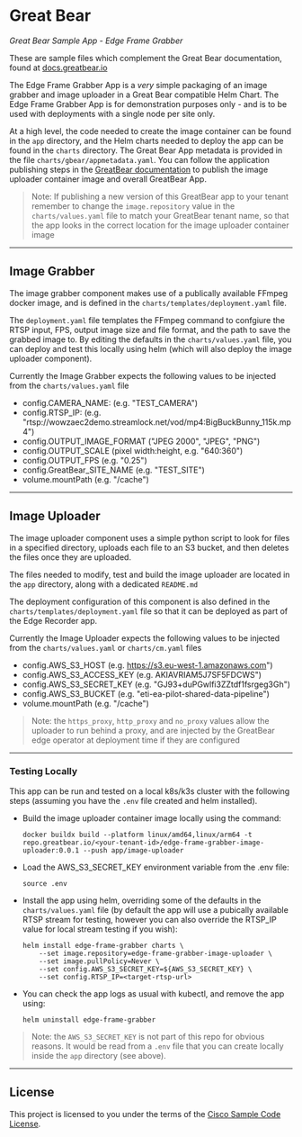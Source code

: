 # Great Bear

*Great Bear Sample App - Edge Frame Grabber*

These are sample files which complement the Great Bear documentation, found at [docs.greatbear.io](https://docs.greatbear.io)


The Edge Frame Grabber App is a *very* simple packaging of an image grabber and image uploader in a Great Bear compatible Helm Chart. The Edge Frame Grabber App is for demonstration purposes only - and is to be used with deployments with a single node per site only.

At a high level, the code needed to create the image container can be found in the `app` directory, and the Helm charts needed to deploy the app can be found in the `charts` directory. The Great Bear App metadata is provided in the file `charts/gbear/appmetadata.yaml`.
You can follow the application publishing steps in the [GreatBear documentation](https://docs.greatbear.io/docs/creating-and-publishing-applications/publish-application-package/) to publish the image uploader container image and overall GreatBear App.

> Note: If publishing a new version of this GreatBear app to your tenant remember to change the `image.repository` value in the `charts/values.yaml` file to match your GreatBear tenant name, so that the app looks in the correct location for the image uploader container image
---

## Image Grabber

The image grabber component makes use of a publically available FFmpeg docker image, and is defined in the `charts/templates/deployment.yaml` file. 

The `deployment.yaml` file templates the FFmpeg command to confgiure the RTSP input, FPS, output image size and file format, and the path to save the grabbed image to. By editing the defaults in the `charts/values.yaml` file, you can deploy and test this locally using helm (which will also deploy the image uploader component).

Currently the Image Grabber expects the following values to be injected from the `charts/values.yaml` file
- config.CAMERA_NAME: (e.g. "TEST_CAMERA")
- config.RTSP_IP: (e.g. "rtsp://wowzaec2demo.streamlock.net/vod/mp4:BigBuckBunny_115k.mp4")
- config.OUTPUT_IMAGE_FORMAT ("JPEG 2000", "JPEG", "PNG")
- config.OUTPUT_SCALE (pixel width:height, e.g. "640:360")
- config.OUTPUT_FPS (e.g. "0.25")
- config.GreatBear_SITE_NAME (e.g. "TEST_SITE")
- volume.mountPath (e.g. "/cache")

---

## Image Uploader

The image uploader component uses a simple python script to look for files in a specified directory, uploads each file to an S3 bucket, and then deletes the files once they are uploaded. 

The files needed to modify, test and build the image uploader are located in the `app` directory, along with a dedicated `README.md`  

The deployment configuration of this component is also defined in the `charts/templates/deployment.yaml` file so that it can be deployed as part of the Edge Recorder app. 

Currently the Image Uploader expects the following values to be injected from the `charts/values.yaml` or `charts/cm.yaml` files
- config.AWS_S3_HOST (e.g. https://s3.eu-west-1.amazonaws.com")
- config.AWS_S3_ACCESS_KEY (e.g. AKIAVRIAM5J7SF5FDCWS")
- config.AWS_S3_SECRET_KEY (e.g. "GJ93+duPGwlfi3ZZtdf1fsrgeg3Gh")
- config.AWS_S3_BUCKET (e.g. "eti-ea-pilot-shared-data-pipeline")
- volume.mountPath (e.g. "/cache")

> Note: the `https_proxy`, `http_proxy` and `no_proxy` values allow the uploader to run behind a proxy, and are injected by the GreatBear edge operator at deployment time if they are configured

---

### Testing Locally

This app can be run and tested on a local k8s/k3s cluster with the following steps (assuming you have the `.env` file created and helm installed). 

- Build the image uploader container image locally using the command:
    ```
    docker buildx build --platform linux/amd64,linux/arm64 -t repo.greatbear.io/<your-tenant-id>/edge-frame-grabber-image-uploader:0.0.1 --push app/image-uploader
    ```
- Load the AWS_S3_SECRET_KEY environment variable from the .env file:
    ```
    source .env
    ```
- Install the app using helm, overriding some of the defaults in the `charts/values.yaml` file (by default the app will use a pubically available RTSP stream for testing, however you can also override the RTSP_IP value for local stream testing if you wish):
    ```
    helm install edge-frame-grabber charts \
        --set image.repository=edge-frame-grabber-image-uploader \
        --set image.pullPolicy=Never \
        --set config.AWS_S3_SECRET_KEY=${AWS_S3_SECRET_KEY} \
        --set config.RTSP_IP=<target-rtsp-url>
    ```

- You can check the app logs as usual with kubectl, and remove the app using:
    ```
    helm uninstall edge-frame-grabber
    ``` 

> Note: the `AWS_S3_SECRET_KEY` is not part of this repo for obvious reasons. It would be read from a `.env` file that you can create locally inside the `app` directory (see above).

---

## License

This project is licensed to you under the terms of the [Cisco Sample Code License](./LICENSE).
